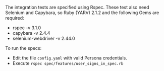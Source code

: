 
The integration tests are specified using Rspec.
These test also need Selenium and Capybara, so Ruby (YARV) 2.1.2 and 
the following Gems are required:
 * rspec -v 3.1.0
 * capybara -v 2.4.4
 * selenium-webdriver -v 2.44.0
 
  

To run the specs:  
 * Edit the file `config.yaml` with valid Persona credentials.
 * Execute `rspec spec/features/user_signs_in_spec.rb`

